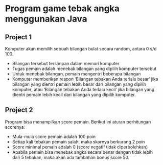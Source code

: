 # Program game tebak angka menggunakan Java
## Project 1
Komputer akan memilih sebuah bilangan bulat secara random, antara 0 s/d 100.
- Bilangan tersebut tersimpan dalam memori komputer
- Tugas pemain adalah menebak bilangan yang dipilih komputer tersebut
- Untuk menebak bilangan, pemain mengentri beberapa bilangan
- Komputer memberikan respon ‘Bilangan tebakan Anda terlalu besar’ jika bilangan yang
dientri pemain lebih besar dari bilangan yang dipilih komputer, atau ‘Bilangan tebakan Anda
terlalu kecil’ jika bilangan yang dientri pemain lebih kecil dari bilangan yang dipilih
komputer.

## Project 2
Program bisa menampilkan score pemain. Berikut ini aturan perhitungan scorenya:
- Mula-mula score pemain adalah 100 poin
- Setiap kali tebakan pemain salah, maka skornya berkurang 2 poin
- Score minimal pemain adalah 0 (score negatif tidak diperbolehkan)
- Apabila pemain bisa menebak angka secara benar dengan tidak lebih dari 5 tebakan, maka
akan ada tambahan bonus score 50.